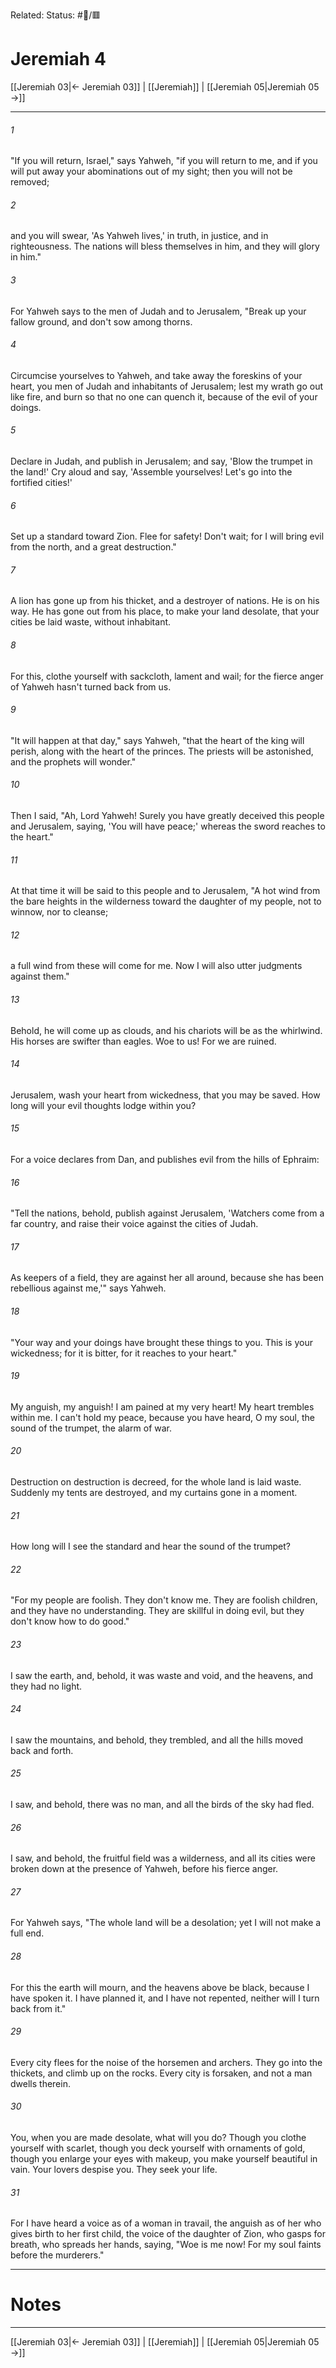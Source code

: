 Related:
Status: #📖/🟥
# Jeremiah 4

[[Jeremiah 03|← Jeremiah 03]] | [[Jeremiah]] | [[Jeremiah 05|Jeremiah 05 →]]
***



###### 1 
"If you will return, Israel," says Yahweh, "if you will return to me, and if you will put away your abominations out of my sight; then you will not be removed; 

###### 2 
and you will swear, 'As Yahweh lives,' in truth, in justice, and in righteousness. The nations will bless themselves in him, and they will glory in him." 

###### 3 
For Yahweh says to the men of Judah and to Jerusalem, "Break up your fallow ground, and don't sow among thorns. 

###### 4 
Circumcise yourselves to Yahweh, and take away the foreskins of your heart, you men of Judah and inhabitants of Jerusalem; lest my wrath go out like fire, and burn so that no one can quench it, because of the evil of your doings. 

###### 5 
Declare in Judah, and publish in Jerusalem; and say, 'Blow the trumpet in the land!' Cry aloud and say, 'Assemble yourselves! Let's go into the fortified cities!' 

###### 6 
Set up a standard toward Zion. Flee for safety! Don't wait; for I will bring evil from the north, and a great destruction." 

###### 7 
A lion has gone up from his thicket, and a destroyer of nations. He is on his way. He has gone out from his place, to make your land desolate, that your cities be laid waste, without inhabitant. 

###### 8 
For this, clothe yourself with sackcloth, lament and wail; for the fierce anger of Yahweh hasn't turned back from us. 

###### 9 
"It will happen at that day," says Yahweh, "that the heart of the king will perish, along with the heart of the princes. The priests will be astonished, and the prophets will wonder." 

###### 10 
Then I said, "Ah, Lord Yahweh! Surely you have greatly deceived this people and Jerusalem, saying, 'You will have peace;' whereas the sword reaches to the heart." 

###### 11 
At that time it will be said to this people and to Jerusalem, "A hot wind from the bare heights in the wilderness toward the daughter of my people, not to winnow, nor to cleanse; 

###### 12 
a full wind from these will come for me. Now I will also utter judgments against them." 

###### 13 
Behold, he will come up as clouds, and his chariots will be as the whirlwind. His horses are swifter than eagles. Woe to us! For we are ruined. 

###### 14 
Jerusalem, wash your heart from wickedness, that you may be saved. How long will your evil thoughts lodge within you? 

###### 15 
For a voice declares from Dan, and publishes evil from the hills of Ephraim: 

###### 16 
"Tell the nations, behold, publish against Jerusalem, 'Watchers come from a far country, and raise their voice against the cities of Judah. 

###### 17 
As keepers of a field, they are against her all around, because she has been rebellious against me,'" says Yahweh. 

###### 18 
"Your way and your doings have brought these things to you. This is your wickedness; for it is bitter, for it reaches to your heart." 

###### 19 
My anguish, my anguish! I am pained at my very heart! My heart trembles within me. I can't hold my peace, because you have heard, O my soul, the sound of the trumpet, the alarm of war. 

###### 20 
Destruction on destruction is decreed, for the whole land is laid waste. Suddenly my tents are destroyed, and my curtains gone in a moment. 

###### 21 
How long will I see the standard and hear the sound of the trumpet? 

###### 22 
"For my people are foolish. They don't know me. They are foolish children, and they have no understanding. They are skillful in doing evil, but they don't know how to do good." 

###### 23 
I saw the earth, and, behold, it was waste and void, and the heavens, and they had no light. 

###### 24 
I saw the mountains, and behold, they trembled, and all the hills moved back and forth. 

###### 25 
I saw, and behold, there was no man, and all the birds of the sky had fled. 

###### 26 
I saw, and behold, the fruitful field was a wilderness, and all its cities were broken down at the presence of Yahweh, before his fierce anger. 

###### 27 
For Yahweh says, "The whole land will be a desolation; yet I will not make a full end. 

###### 28 
For this the earth will mourn, and the heavens above be black, because I have spoken it. I have planned it, and I have not repented, neither will I turn back from it." 

###### 29 
Every city flees for the noise of the horsemen and archers. They go into the thickets, and climb up on the rocks. Every city is forsaken, and not a man dwells therein. 

###### 30 
You, when you are made desolate, what will you do? Though you clothe yourself with scarlet, though you deck yourself with ornaments of gold, though you enlarge your eyes with makeup, you make yourself beautiful in vain. Your lovers despise you. They seek your life. 

###### 31 
For I have heard a voice as of a woman in travail, the anguish as of her who gives birth to her first child, the voice of the daughter of Zion, who gasps for breath, who spreads her hands, saying, "Woe is me now! For my soul faints before the murderers."

---
# Notes


***
[[Jeremiah 03|← Jeremiah 03]] | [[Jeremiah]] | [[Jeremiah 05|Jeremiah 05 →]]
